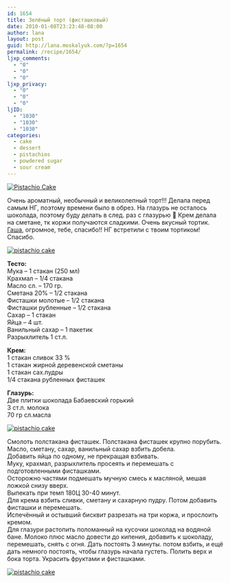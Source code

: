 ```yaml
---
id: 1654
title: Зелёный торт (фисташковый)
date: 2010-01-08T23:23:48-08:00
author: lana
layout: post
guid: http://lana.moskalyuk.com/?p=1654
permalink: /recipe/1654/
ljxp_comments:
  - "0"
  - "0"
  - "0"
ljxp_privacy:
  - "0"
  - "0"
  - "0"
ljID:
  - "1030"
  - "1030"
  - "1030"
categories:
  - cake
  - dessert
  - pistachios
  - powdered sugar
  - sour cream
---
```

<a class="flickr-image alignnone" title="Pistachio Cake" href="http://www.flickr.com/photos/67405678@N00/4258047639/" target="_blank"><img src="http://farm5.static.flickr.com/4047/4258047639_c417245956.jpg" alt="Pistachio Cake" /></a>

Очень ароматный, необычный и великолепный торт!!! Делала перед самым НГ, поэтому времени было в обрез. На глазурь не осталось шоколада, поэтому буду делать в след. раз с глазурью 🙂 Крем делала на сметане, тк коржи получаются сладкими. Очень вкусный тортик. [Гаша](http://gasha-makar.livejournal.com/37565.html?view=250301#t250301), огромное, тебе, спасибо!! НГ встретили с твоим тортиком! Спасибо.

<a class="flickr-image alignnone" title="pistachio cake" href="http://www.flickr.com/photos/67405678@N00/4258050561/" target="_blank"><img src="http://farm3.static.flickr.com/2771/4258050561_e849a3cf6d.jpg" alt="pistachio cake" /></a>

**Тесто:**  
Мука &#8211; 1 стакан (250 мл)  
Крахмал &#8211; 1/4 стакана  
Масло сл. &#8211; 170 гр.  
Сметана 20% &#8211; 1/2 стакана  
Фисташки молотые &#8211; 1/2 стакана  
Фисташки рубленные &#8211; 1/2 стакана  
Сахар &#8211; 1 стакан  
Яйца &#8211; 4 шт.  
Ванильный сахар &#8211; 1 пакетик  
Разрыхлитель 1 ст.л.

**Крем:**  
1 стакан сливок 33 %  
1 стакан жирной деревенской сметаны  
1 стакан сах.пудры  
1/4 стакана рубленных фисташек

**Глазурь:**  
Две плитки шоколада Бабаевский горький  
3 ст.л. молока  
70 гр сл.масла

<a class="flickr-image alignnone" title="pistachio cake" href="http://www.flickr.com/photos/67405678@N00/4258049811/" target="_blank"><img src="http://farm5.static.flickr.com/4033/4258049811_456a2b1866.jpg" alt="pistachio cake" /></a>

Смолоть полстакана фисташек. Полстакана фисташек крупно порубить.  
Масло, сметану, сахар, ванильный сахар взбить добела.  
Добавить яйца по одному, не прекращая взбивать.  
Муку, крахмал, разрыхлитель просеять и перемешать с подготовленными фисташками.  
Осторожно частями подмешать мучную смесь к масляной, мешая ложкой снизу вверх.  
Выпекать при темп 180Ц 30-40 минут.  
Для крема взбить сливки, сметану и сахарную пудру. Потом добавить фисташки и перемешать.  
Испечённый и остывший бисквит разрезать на три коржа, и прослоить кремом.  
Для глазури растопить поломанный на кусочки шоколад на водяной бане. Молоко плюс масло довести до кипения, добавить к шоколаду, перемешать, снять с огня. Дать постоять 3 минуты. потом взбить, и ещё дать немного постоять, чтобы глазурь начала густеть. Полить верх и бока торта. Украсить фруктами и фисташками.

<a class="flickr-image alignnone" title="pistachio cake" href="http://www.flickr.com/photos/67405678@N00/4258809756/" target="_blank"><img src="http://farm5.static.flickr.com/4069/4258809756_81ba6750d2.jpg" alt="pistachio cake" /></a>